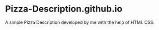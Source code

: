 # Pizza-Description.github.io
A simple Pizza Description  developed by me with the help of HTML CSS.
